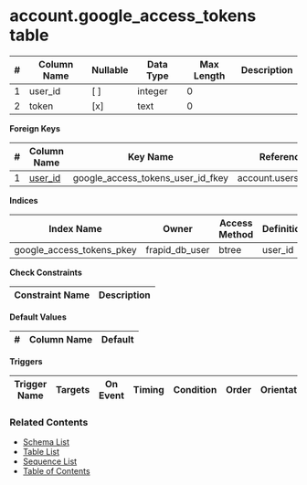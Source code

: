 # account.google_access_tokens table



| # | Column Name | Nullable | Data Type | Max Length | Description |
| --- | --- | --- | --- | --- | --- |
| 1 | user_id | [ ] | integer | 0 |  |
| 2 | token | [x] | text | 0 |  |



**Foreign Keys**

| # | Column Name | Key Name | References |
| --- | --- | --- | --- |
| 1 | [user_id](../account/users.md) | google_access_tokens_user_id_fkey | account.users.user_id |



**Indices**

| Index Name | Owner | Access Method | Definition | Description |
| --- | --- | --- | --- | --- |
| google_access_tokens_pkey | frapid_db_user | btree | user_id |  |



**Check Constraints**

| Constraint Name | Description |
| --- | --- |



**Default Values**

| # | Column Name | Default |
| --- | --- | --- |


**Triggers**

| Trigger Name | Targets | On Event | Timing | Condition | Order | Orientation | Description |
| --- | --- | --- | --- | --- | --- | --- | --- |


### Related Contents
* [Schema List](../../schemas.md)
* [Table List](../../tables.md)
* [Sequence List](../../sequences.md)
* [Table of Contents](../../README.md)
